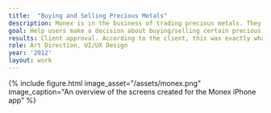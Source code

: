 ```yaml
---
title:  "Buying and Selling Precious Metals"
description: Monex is in the business of trading precious metals. They pride themselves in their concierge approach with the clients, helping them to make the best decision possible.  
goal: Help users make a decision about buying/selling certain precious metals, then contact their Monex representatives to complete the transaction.
results: Client approval. According to the client, this was exactly what their users needed.
role: Art Direction, UI/UX Design
year: '2012'
layout: work
---
```


{% include figure.html image_asset="/assets/monex.png" image_caption="An overview of the screens created for the Monex iPhone app" %}